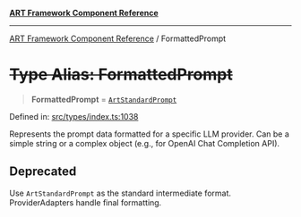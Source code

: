 [**ART Framework Component Reference**](../README.md)

***

[ART Framework Component Reference](../README.md) / FormattedPrompt

# ~~Type Alias: FormattedPrompt~~

> **FormattedPrompt** = [`ArtStandardPrompt`](ArtStandardPrompt.md)

Defined in: [src/types/index.ts:1038](https://github.com/hashangit/ART/blob/1e49ae91e230443ba790ac800658233963b3d60c/src/types/index.ts#L1038)

Represents the prompt data formatted for a specific LLM provider.
Can be a simple string or a complex object (e.g., for OpenAI Chat Completion API).

## Deprecated

Use `ArtStandardPrompt` as the standard intermediate format. ProviderAdapters handle final formatting.
